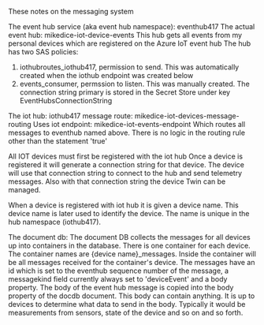 These notes on the messaging system

The event hub service (aka event hub namespace): eventhub417
The actual event hub: mikedice-iot-device-events
This hub gets all events from my personal devices which are registered on the Azure IoT event hub
The hub has two SAS policies:
1) iothubroutes_iothub417, permission to send. This was automatically created when the iothub endpoint was created below
2) events_consumer, permssion to listen. This was manually created.  The connection string primary is stored in the Secret Store under key EventHubsConnectionString

The iot hub: iothub417
message route: mikedice-iot-devices-message-routing
    Uses iot endpoint: mikedice-iot-events-endpoint
        Which routes all messages to eventhub named above. There is no logic in the routing rule other than the statement 'true'

All IOT devices must first be registered with the iot hub
Once a device is registered it will generate a connection string for that device. The device will use that connection string to connect to the hub and send telemetry messages. Also with that connection string the device Twin can be managed.

When a device is registered with iot hub it is given a device name. This device name is later used to identify the device. The name is unique in the hub namespace (iothub417).

The document db:
The document DB collects the messages for all devices up into containers in the database. There is one container for each device. The container names are {device name}_messages. Inside the container will be all messages received for the container's device. The messages have an id which is set to the eventhub sequence number of the message, a messagekind field currently always set to 'deviceEvent' and a body property. The body of the event hub message is copied into the body property of the docdb document. This body can contain anything. It is up to devices to determine what data to send in the body. Typically it would be measurements from sensors, state of the device and so on and so forth.
